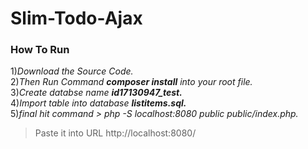 # Slim-Todo-Ajax

### How To Run
1)*Download the Source Code.*</br> 
2)*Then Run Command **composer install** into your root file.*</br> 
3)*Create databse name **id17130947_test.***</br> 
4)*Import table into database **listitems.sql.***</br> 
5)*final hit command > php -S localhost:8080 public public/index.php.*</br>
> Paste it into URL  http://localhost:8080/
